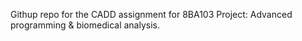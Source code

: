 Githup repo for the CADD assignment for 8BA103 Project: Advanced programming & biomedical analysis.
